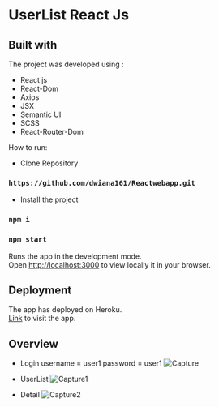 # UserList React Js

## Built with

The project was developed using :
* React js
* React-Dom
* Axios
* JSX
* Semantic UI
* SCSS
* React-Router-Dom

How to run:
 * Clone Repository
### `https://github.com/dwiana161/Reactwebapp.git`

* Install the project
### `npm i`

### `npm start`

Runs the app in the development mode.\
Open [http://localhost:3000](http://localhost:3000) to view locally it in your browser.

## Deployment
The app has deployed on Heroku.\
[Link](https://userlist-reactapp.herokuapp.com/) to visit the app.

## Overview

* Login
username = user1 password = user1
![Capture](https://user-images.githubusercontent.com/55675935/197307188-245745de-6e19-4431-8e2c-1220a0e23042.PNG)

* UserList
![Capture1](https://user-images.githubusercontent.com/55675935/197307178-cdbcbe67-4978-412a-91f1-60b876a14183.PNG)

* Detail
![Capture2](https://user-images.githubusercontent.com/55675935/197307186-95deb421-3889-4e4c-be99-2e6ff21cd82d.PNG)



